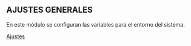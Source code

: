 ## AJUSTES GENERALES

En este módulo se configuran las variables para el entorno del sistema.


[Ajustes](www.google.com.pe)



















